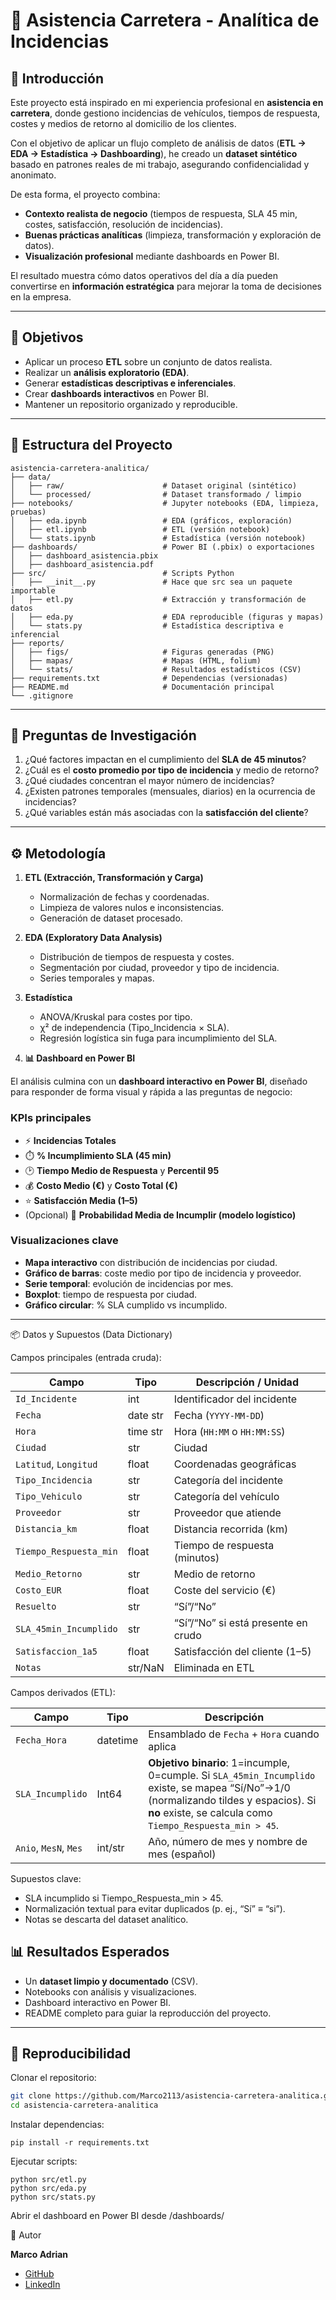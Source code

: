 # 🚗 Asistencia Carretera - Analítica de Incidencias  

## 📌 Introducción  

Este proyecto está inspirado en mi experiencia profesional en **asistencia en carretera**, donde gestiono incidencias de vehículos, tiempos de respuesta, costes y medios de retorno al domicilio de los clientes.  

Con el objetivo de aplicar un flujo completo de análisis de datos (**ETL → EDA → Estadística → Dashboarding**), he creado un **dataset sintético** basado en patrones reales de mi trabajo, asegurando confidencialidad y anonimato.  

De esta forma, el proyecto combina:  
- **Contexto realista de negocio** (tiempos de respuesta, SLA 45 min, costes, satisfacción, resolución de incidencias).  
- **Buenas prácticas analíticas** (limpieza, transformación y exploración de datos).  
- **Visualización profesional** mediante dashboards en Power BI.  

El resultado muestra cómo datos operativos del día a día pueden convertirse en **información estratégica** para mejorar la toma de decisiones en la empresa.  

---

## 🎯 Objetivos  

- Aplicar un proceso **ETL** sobre un conjunto de datos realista.  
- Realizar un **análisis exploratorio (EDA)**.  
- Generar **estadísticas descriptivas e inferenciales**.  
- Crear **dashboards interactivos** en Power BI.  
- Mantener un repositorio organizado y reproducible.  

---

## 📂 Estructura del Proyecto  
```
asistencia-carretera-analitica/
├── data/
│   ├── raw/                      # Dataset original (sintético)
│   └── processed/                # Dataset transformado / limpio
├── notebooks/                    # Jupyter notebooks (EDA, limpieza, pruebas)
│   ├── eda.ipynb                 # EDA (gráficos, exploración)
│   ├── etl.ipynb                 # ETL (versión notebook)
│   └── stats.ipynb               # Estadística (versión notebook)
├── dashboards/                   # Power BI (.pbix) o exportaciones
│   ├── dashboard_asistencia.pbix
│   ├── dashboard_asistencia.pdf                
├── src/                          # Scripts Python
│   ├── __init__.py               # Hace que src sea un paquete importable
│   ├── etl.py                    # Extracción y transformación de datos
│   ├── eda.py                    # EDA reproducible (figuras y mapas)
│   └── stats.py                  # Estadística descriptiva e inferencial
├── reports/
│   ├── figs/                     # Figuras generadas (PNG)
│   ├── mapas/                    # Mapas (HTML, folium)
│   └── stats/                    # Resultados estadísticos (CSV)
├── requirements.txt              # Dependencias (versionadas)
├── README.md                     # Documentación principal
└── .gitignore

```

---

## 🔎 Preguntas de Investigación  

1. ¿Qué factores impactan en el cumplimiento del **SLA de 45 minutos**?  
2. ¿Cuál es el **costo promedio por tipo de incidencia** y medio de retorno?  
3. ¿Qué ciudades concentran el mayor número de incidencias?  
4. ¿Existen patrones temporales (mensuales, diarios) en la ocurrencia de incidencias?  
5. ¿Qué variables están más asociadas con la **satisfacción del cliente**?  

---

## ⚙️ Metodología  

1. **ETL (Extracción, Transformación y Carga)**  
   - Normalización de fechas y coordenadas.  
   - Limpieza de valores nulos e inconsistencias.  
   - Generación de dataset procesado.  

2. **EDA (Exploratory Data Analysis)**  
   - Distribución de tiempos de respuesta y costes.  
   - Segmentación por ciudad, proveedor y tipo de incidencia.  
   - Series temporales y mapas.

3. **Estadística**  
   - ANOVA/Kruskal para costes por tipo.
   - χ² de independencia (Tipo_Incidencia × SLA).
   - Regresión logística sin fuga para incumplimiento del SLA. 

4. **📊 Dashboard en Power BI**  

El análisis culmina con un **dashboard interactivo en Power BI**, diseñado para responder de forma visual y rápida a las preguntas de negocio:  

### KPIs principales
- ⚡ **Incidencias Totales**  
- ⏱️ **% Incumplimiento SLA (45 min)**  
- 🕑 **Tiempo Medio de Respuesta** y **Percentil 95**  
- 💰 **Costo Medio (€)** y **Costo Total (€)**  
- ⭐ **Satisfacción Media (1–5)**  
- (Opcional) 🔮 **Probabilidad Media de Incumplir (modelo logístico)**  

### Visualizaciones clave
- **Mapa interactivo** con distribución de incidencias por ciudad.  
- **Gráfico de barras**: coste medio por tipo de incidencia y proveedor.  
- **Serie temporal**: evolución de incidencias por mes.  
- **Boxplot**: tiempo de respuesta por ciudad.  
- **Gráfico circular**: % SLA cumplido vs incumplido.  
 

---
📦 Datos y Supuestos (Data Dictionary)

Campos principales (entrada cruda):

| Campo                  | Tipo     | Descripción / Unidad                |
| ---------------------- | -------- | ----------------------------------- |
| `Id_Incidente`         | int      | Identificador del incidente         |
| `Fecha`                | date str | Fecha (`YYYY-MM-DD`)                |
| `Hora`                 | time str | Hora (`HH:MM` o `HH:MM:SS`)         |
| `Ciudad`               | str      | Ciudad                              |
| `Latitud`, `Longitud`  | float    | Coordenadas geográficas             |
| `Tipo_Incidencia`      | str      | Categoría del incidente             |
| `Tipo_Vehiculo`        | str      | Categoría del vehículo              |
| `Proveedor`            | str      | Proveedor que atiende               |
| `Distancia_km`         | float    | Distancia recorrida (km)            |
| `Tiempo_Respuesta_min` | float    | Tiempo de respuesta (minutos)       |
| `Medio_Retorno`        | str      | Medio de retorno                    |
| `Costo_EUR`            | float    | Coste del servicio (€)              |
| `Resuelto`             | str      | “Sí”/“No”                           |
| `SLA_45min_Incumplido` | str      | “Sí”/“No” si está presente en crudo |
| `Satisfaccion_1a5`     | float    | Satisfacción del cliente (1–5)      |
| `Notas`                | str/NaN  | Eliminada en ETL                    |

Campos derivados (ETL):

| Campo                 | Tipo     | Descripción                                                                                                                                                                                         |
| --------------------- | -------- | --------------------------------------------------------------------------------------------------------------------------------------------------------------------------------------------------- |
| `Fecha_Hora`          | datetime | Ensamblado de `Fecha` + `Hora` cuando aplica                                                                                                                                                        |
| `SLA_Incumplido`      | Int64    | **Objetivo binario**: 1=incumple, 0=cumple. Si `SLA_45min_Incumplido` existe, se mapea “Sí/No”→1/0 (normalizando tildes y espacios). Si **no** existe, se calcula como `Tiempo_Respuesta_min > 45`. |
| `Anio`, `MesN`, `Mes` | int/str  | Año, número de mes y nombre de mes (español)                                                                                                                                                        |


Supuestos clave:
- SLA incumplido si Tiempo_Respuesta_min > 45.
- Normalización textual para evitar duplicados (p. ej., “Sí” ≡ “si”).
- Notas se descarta del dataset analítico.


## 📊 Resultados Esperados  

- Un **dataset limpio y documentado** (CSV).  
- Notebooks con análisis y visualizaciones.  
- Dashboard interactivo en Power BI.  
- README completo para guiar la reproducción del proyecto.  


---

## 🚀 Reproducibilidad  

Clonar el repositorio:  

```bash
git clone https://github.com/Marco2113/asistencia-carretera-analitica.git
cd asistencia-carretera-analitica
```

Instalar dependencias:

````
pip install -r requirements.txt
````

Ejecutar scripts:
 
 ````
python src/etl.py
python src/eda.py
python src/stats.py
````

Abrir el dashboard en Power BI desde /dashboards/

👤 Autor  

**Marco Adrian**  

- [GitHub](https://github.com/Marco2113)  
- [LinkedIn](https://www.linkedin.com/in/marco-adrian-5b1bb4279/)  

